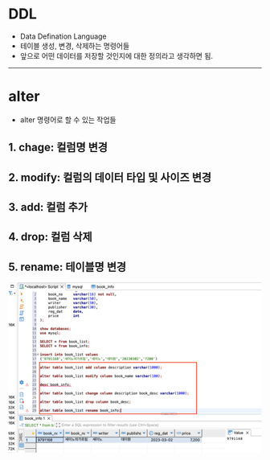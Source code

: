 # DDL

- Data Defination Language
- 테이블 생성, 변경, 삭제하는 명령어들
- 앞으로 어떤 데이터를 저장할 것인지에 대한 정의라고 생각하면 됨.

---

# alter

- alter 명령어로 할 수 있는 작업들

## 1. chage: 컬럼명 변경

## 2. modify: 컬럼의 데이터 타입 및 사이즈 변경

## 3. add: 컬럼 추가

## 4. drop: 컬럼 삭제

## 5. rename: 테이블명 변경

![alter](/img/sql/alter.png)
